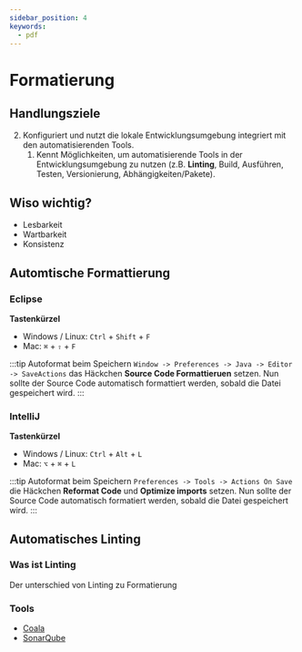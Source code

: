 ```yaml
---
sidebar_position: 4
keywords:
  - pdf
---
```


# Formatierung

## Handlungsziele

2. Konfiguriert und nutzt die lokale Entwicklungsumgebung integriert mit den
   automatisierenden Tools.
   1. Kennt Möglichkeiten, um automatisierende Tools in der Entwicklungsumgebung
      zu nutzen (z.B. **Linting**, Build, Ausführen, Testen, Versionierung,
      Abhängigkeiten/Pakete).

## Wiso wichtig?

- Lesbarkeit
- Wartbarkeit
- Konsistenz

## Automtische Formattierung

### Eclipse

**Tastenkürzel**

- Windows / Linux: `Ctrl` + `Shift` + `F`
- Mac: `⌘` + `⇧` + `F`

:::tip Autoformat beim Speichern
`Window -> Preferences -> Java -> Editor -> SaveActions` das Häckchen **Source
Code Formattieruen** setzen. Nun sollte der Source Code automatisch formattiert
werden, sobald die Datei gespeichert wird. :::

### IntelliJ

**Tastenkürzel**

- Windows / Linux: `Ctrl` + `Alt` + `L`
- Mac: `⌥` + `⌘` + `L`

:::tip Autoformat beim Speichern `Preferences -> Tools -> Actions On Save` die
Häckchen **Reformat Code** und **Optimize imports** setzen. Nun sollte der
Source Code automatisch formatiert werden, sobald die Datei gespeichert wird.
:::

## Automatisches Linting

### Was ist Linting

Der unterschied von Linting zu Formatierung

### Tools

- [Coala](https://github.com/coala/coala)
- [SonarQube](https://www.sonarqube.org)
